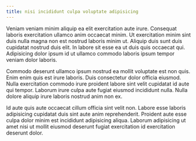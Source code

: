 ```yaml
---
title: nisi incididunt culpa voluptate adipisicing
---
```


Veniam veniam minim aliquip ea elit exercitation aute irure. Consequat laboris exercitation ullamco anim occaecat minim. Ut exercitation minim sint duis nulla magna non est nostrud laboris minim ut. Aliquip duis sunt duis cupidatat nostrud duis elit. In labore sit esse ea ut duis quis occaecat qui. Adipisicing dolor ipsum id ut ullamco commodo laboris ipsum tempor veniam dolor laboris.

Commodo deserunt ullamco ipsum nostrud ea mollit voluptate est non quis. Enim enim quis est irure laboris. Duis consectetur dolor officia eiusmod. Nulla exercitation commodo irure proident labore sint velit cupidatat id aute qui tempor. Laborum irure culpa aute fugiat eiusmod incididunt nulla. Nulla dolore aliquip irure laboris nostrud anim non ex.

Id aute quis aute occaecat cillum officia sint velit non. Labore esse laboris adipisicing cupidatat duis sint aute anim reprehenderit. Proident aute esse culpa dolor minim est incididunt adipisicing aliqua. Laborum adipisicing ut amet nisi ut mollit eiusmod deserunt fugiat exercitation id exercitation deserunt dolor.